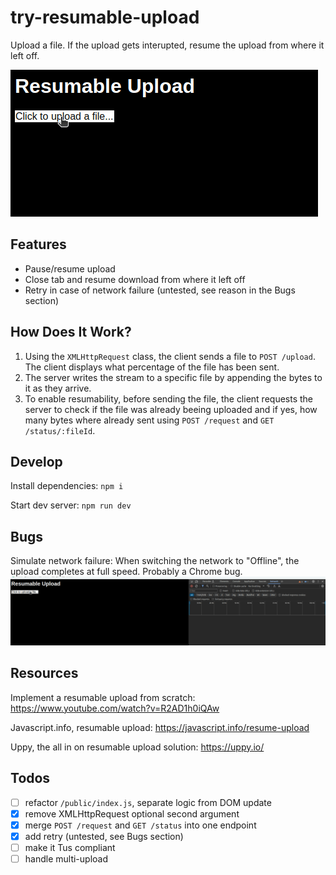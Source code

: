 # try-resumable-upload

Upload a file. If the upload gets interupted, resume the upload from where it left off.

![demo](./demo.gif)

## Features

- Pause/resume upload
- Close tab and resume download from where it left off
- Retry in case of network failure (untested, see reason in the Bugs section)

## How Does It Work?

1. Using the `XMLHttpRequest` class, the client sends a file to `POST /upload`. The client displays what percentage of the file has been sent.
2. The server writes the stream to a specific file by appending the bytes to it as they arrive.
3. To enable resumability, before sending the file, the client requests the server to check if the file was already beeing uploaded and if yes, how many bytes where already sent using `POST /request` and `GET /status/:fileId`.

## Develop

Install dependencies: `npm i`

Start dev server: `npm run dev`

## Bugs

Simulate network failure: When switching the network to "Offline", the upload completes at full speed. Probably a Chrome bug.
![bug](./bug.gif)

## Resources

Implement a resumable upload from scratch: https://www.youtube.com/watch?v=R2AD1h0iQAw

Javascript.info, resumable upload: https://javascript.info/resume-upload

Uppy, the all in on resumable upload solution: https://uppy.io/

## Todos

- [ ] refactor `/public/index.js`, separate logic from DOM update
- [x] remove XMLHttpRequest optional second argument
- [x] merge `POST /request` and `GET /status` into one endpoint
- [x] add retry (untested, see Bugs section)
- [ ] make it Tus compliant
- [ ] handle multi-upload
